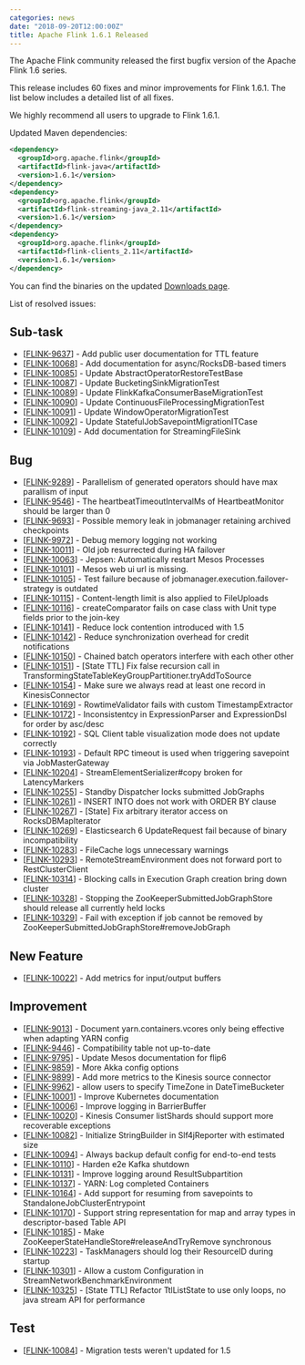 ```yaml
---
categories: news
date: "2018-09-20T12:00:00Z"
title: Apache Flink 1.6.1 Released
---
```


The Apache Flink community released the first bugfix version of the Apache Flink 1.6 series.

This release includes 60 fixes and minor improvements for Flink 1.6.1. The list below includes a detailed list of all fixes.

We highly recommend all users to upgrade to Flink 1.6.1.

Updated Maven dependencies:

```xml
<dependency>
  <groupId>org.apache.flink</groupId>
  <artifactId>flink-java</artifactId>
  <version>1.6.1</version>
</dependency>
<dependency>
  <groupId>org.apache.flink</groupId>
  <artifactId>flink-streaming-java_2.11</artifactId>
  <version>1.6.1</version>
</dependency>
<dependency>
  <groupId>org.apache.flink</groupId>
  <artifactId>flink-clients_2.11</artifactId>
  <version>1.6.1</version>
</dependency>
```

You can find the binaries on the updated [Downloads page](http://flink.apache.org/downloads.html).

List of resolved issues:

<h2>        Sub-task
</h2>
<ul>
<li>[<a href='https://issues.apache.org/jira/browse/FLINK-9637'>FLINK-9637</a>] -         Add public user documentation for TTL feature
</li>
<li>[<a href='https://issues.apache.org/jira/browse/FLINK-10068'>FLINK-10068</a>] -         Add documentation for async/RocksDB-based timers
</li>
<li>[<a href='https://issues.apache.org/jira/browse/FLINK-10085'>FLINK-10085</a>] -         Update AbstractOperatorRestoreTestBase
</li>
<li>[<a href='https://issues.apache.org/jira/browse/FLINK-10087'>FLINK-10087</a>] -         Update BucketingSinkMigrationTest
</li>
<li>[<a href='https://issues.apache.org/jira/browse/FLINK-10089'>FLINK-10089</a>] -         Update FlinkKafkaConsumerBaseMigrationTest
</li>
<li>[<a href='https://issues.apache.org/jira/browse/FLINK-10090'>FLINK-10090</a>] -         Update ContinuousFileProcessingMigrationTest
</li>
<li>[<a href='https://issues.apache.org/jira/browse/FLINK-10091'>FLINK-10091</a>] -         Update WindowOperatorMigrationTest
</li>
<li>[<a href='https://issues.apache.org/jira/browse/FLINK-10092'>FLINK-10092</a>] -         Update StatefulJobSavepointMigrationITCase
</li>
<li>[<a href='https://issues.apache.org/jira/browse/FLINK-10109'>FLINK-10109</a>] -         Add documentation for StreamingFileSink
</li>
</ul>
        
<h2>        Bug
</h2>
<ul>
<li>[<a href='https://issues.apache.org/jira/browse/FLINK-9289'>FLINK-9289</a>] -         Parallelism of generated operators should have max parallism of input
</li>
<li>[<a href='https://issues.apache.org/jira/browse/FLINK-9546'>FLINK-9546</a>] -         The heartbeatTimeoutIntervalMs of HeartbeatMonitor should be larger than 0
</li>
<li>[<a href='https://issues.apache.org/jira/browse/FLINK-9693'>FLINK-9693</a>] -         Possible memory leak in jobmanager retaining archived checkpoints
</li>
<li>[<a href='https://issues.apache.org/jira/browse/FLINK-9972'>FLINK-9972</a>] -         Debug memory logging not working 
</li>
<li>[<a href='https://issues.apache.org/jira/browse/FLINK-10011'>FLINK-10011</a>] -         Old job resurrected during HA failover
</li>
<li>[<a href='https://issues.apache.org/jira/browse/FLINK-10063'>FLINK-10063</a>] -         Jepsen: Automatically restart Mesos Processes
</li>
<li>[<a href='https://issues.apache.org/jira/browse/FLINK-10101'>FLINK-10101</a>] -         Mesos web ui url is missing.
</li>
<li>[<a href='https://issues.apache.org/jira/browse/FLINK-10105'>FLINK-10105</a>] -         Test failure because of jobmanager.execution.failover-strategy is outdated
</li>
<li>[<a href='https://issues.apache.org/jira/browse/FLINK-10115'>FLINK-10115</a>] -         Content-length limit is also applied to FileUploads
</li>
<li>[<a href='https://issues.apache.org/jira/browse/FLINK-10116'>FLINK-10116</a>] -         createComparator fails on case class with Unit type fields prior to the join-key
</li>
<li>[<a href='https://issues.apache.org/jira/browse/FLINK-10141'>FLINK-10141</a>] -         Reduce lock contention introduced with 1.5
</li>
<li>[<a href='https://issues.apache.org/jira/browse/FLINK-10142'>FLINK-10142</a>] -         Reduce synchronization overhead for credit notifications
</li>
<li>[<a href='https://issues.apache.org/jira/browse/FLINK-10150'>FLINK-10150</a>] -         Chained batch operators interfere with each other other
</li>
<li>[<a href='https://issues.apache.org/jira/browse/FLINK-10151'>FLINK-10151</a>] -         [State TTL] Fix false recursion call in TransformingStateTableKeyGroupPartitioner.tryAddToSource
</li>
<li>[<a href='https://issues.apache.org/jira/browse/FLINK-10154'>FLINK-10154</a>] -         Make sure we always read at least one record in KinesisConnector
</li>
<li>[<a href='https://issues.apache.org/jira/browse/FLINK-10169'>FLINK-10169</a>] -         RowtimeValidator fails with custom TimestampExtractor
</li>
<li>[<a href='https://issues.apache.org/jira/browse/FLINK-10172'>FLINK-10172</a>] -         Inconsistentcy in ExpressionParser and ExpressionDsl for order by asc/desc
</li>
<li>[<a href='https://issues.apache.org/jira/browse/FLINK-10192'>FLINK-10192</a>] -         SQL Client table visualization mode does not update correctly
</li>
<li>[<a href='https://issues.apache.org/jira/browse/FLINK-10193'>FLINK-10193</a>] -         Default RPC timeout is used when triggering savepoint via JobMasterGateway
</li>
<li>[<a href='https://issues.apache.org/jira/browse/FLINK-10204'>FLINK-10204</a>] -         StreamElementSerializer#copy broken for LatencyMarkers 
</li>
<li>[<a href='https://issues.apache.org/jira/browse/FLINK-10255'>FLINK-10255</a>] -         Standby Dispatcher locks submitted JobGraphs
</li>
<li>[<a href='https://issues.apache.org/jira/browse/FLINK-10261'>FLINK-10261</a>] -         INSERT INTO does not work with ORDER BY clause
</li>
<li>[<a href='https://issues.apache.org/jira/browse/FLINK-10267'>FLINK-10267</a>] -         [State] Fix arbitrary iterator access on RocksDBMapIterator
</li>
<li>[<a href='https://issues.apache.org/jira/browse/FLINK-10269'>FLINK-10269</a>] -         Elasticsearch 6 UpdateRequest fail because of binary incompatibility
</li>
<li>[<a href='https://issues.apache.org/jira/browse/FLINK-10283'>FLINK-10283</a>] -         FileCache logs unnecessary warnings
</li>
<li>[<a href='https://issues.apache.org/jira/browse/FLINK-10293'>FLINK-10293</a>] -         RemoteStreamEnvironment does not forward port to RestClusterClient
</li>
<li>[<a href='https://issues.apache.org/jira/browse/FLINK-10314'>FLINK-10314</a>] -         Blocking calls in Execution Graph creation bring down cluster
</li>
<li>[<a href='https://issues.apache.org/jira/browse/FLINK-10328'>FLINK-10328</a>] -         Stopping the ZooKeeperSubmittedJobGraphStore should release all currently held locks
</li>
<li>[<a href='https://issues.apache.org/jira/browse/FLINK-10329'>FLINK-10329</a>] -         Fail with exception if job cannot be removed by ZooKeeperSubmittedJobGraphStore#removeJobGraph
</li>
</ul>
        
<h2>        New Feature
</h2>
<ul>
<li>[<a href='https://issues.apache.org/jira/browse/FLINK-10022'>FLINK-10022</a>] -         Add metrics for input/output buffers
</li>
</ul>
        
<h2>        Improvement
</h2>
<ul>
<li>[<a href='https://issues.apache.org/jira/browse/FLINK-9013'>FLINK-9013</a>] -         Document yarn.containers.vcores only being effective when adapting YARN config
</li>
<li>[<a href='https://issues.apache.org/jira/browse/FLINK-9446'>FLINK-9446</a>] -         Compatibility table not up-to-date
</li>
<li>[<a href='https://issues.apache.org/jira/browse/FLINK-9795'>FLINK-9795</a>] -         Update Mesos documentation for flip6
</li>
<li>[<a href='https://issues.apache.org/jira/browse/FLINK-9859'>FLINK-9859</a>] -         More Akka config options
</li>
<li>[<a href='https://issues.apache.org/jira/browse/FLINK-9899'>FLINK-9899</a>] -         Add more metrics to the Kinesis source connector
</li>
<li>[<a href='https://issues.apache.org/jira/browse/FLINK-9962'>FLINK-9962</a>] -         allow users to specify TimeZone in DateTimeBucketer
</li>
<li>[<a href='https://issues.apache.org/jira/browse/FLINK-10001'>FLINK-10001</a>] -         Improve Kubernetes documentation
</li>
<li>[<a href='https://issues.apache.org/jira/browse/FLINK-10006'>FLINK-10006</a>] -         Improve logging in BarrierBuffer
</li>
<li>[<a href='https://issues.apache.org/jira/browse/FLINK-10020'>FLINK-10020</a>] -         Kinesis Consumer listShards should support more recoverable exceptions
</li>
<li>[<a href='https://issues.apache.org/jira/browse/FLINK-10082'>FLINK-10082</a>] -         Initialize StringBuilder in Slf4jReporter with estimated size
</li>
<li>[<a href='https://issues.apache.org/jira/browse/FLINK-10094'>FLINK-10094</a>] -         Always backup default config for end-to-end tests
</li>
<li>[<a href='https://issues.apache.org/jira/browse/FLINK-10110'>FLINK-10110</a>] -         Harden e2e Kafka shutdown
</li>
<li>[<a href='https://issues.apache.org/jira/browse/FLINK-10131'>FLINK-10131</a>] -         Improve logging around ResultSubpartition
</li>
<li>[<a href='https://issues.apache.org/jira/browse/FLINK-10137'>FLINK-10137</a>] -         YARN: Log completed Containers
</li>
<li>[<a href='https://issues.apache.org/jira/browse/FLINK-10164'>FLINK-10164</a>] -         Add support for resuming from savepoints to StandaloneJobClusterEntrypoint
</li>
<li>[<a href='https://issues.apache.org/jira/browse/FLINK-10170'>FLINK-10170</a>] -         Support string representation for map and array types in descriptor-based Table API
</li>
<li>[<a href='https://issues.apache.org/jira/browse/FLINK-10185'>FLINK-10185</a>] -         Make ZooKeeperStateHandleStore#releaseAndTryRemove synchronous
</li>
<li>[<a href='https://issues.apache.org/jira/browse/FLINK-10223'>FLINK-10223</a>] -         TaskManagers should log their ResourceID during startup
</li>
<li>[<a href='https://issues.apache.org/jira/browse/FLINK-10301'>FLINK-10301</a>] -         Allow a custom Configuration in StreamNetworkBenchmarkEnvironment
</li>
<li>[<a href='https://issues.apache.org/jira/browse/FLINK-10325'>FLINK-10325</a>] -         [State TTL] Refactor TtlListState to use only loops, no java stream API for performance
</li>
</ul>
    
<h2>        Test
</h2>
<ul>
<li>[<a href='https://issues.apache.org/jira/browse/FLINK-10084'>FLINK-10084</a>] -         Migration tests weren&#39;t updated for 1.5
</li>
</ul>